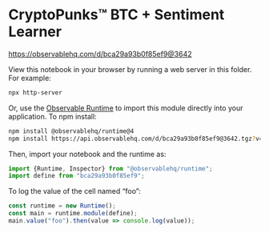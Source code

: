 # CryptoPunks™ BTC + Sentiment Learner

https://observablehq.com/d/bca29a93b0f85ef9@3642

View this notebook in your browser by running a web server in this folder. For
example:

~~~sh
npx http-server
~~~

Or, use the [Observable Runtime](https://github.com/observablehq/runtime) to
import this module directly into your application. To npm install:

~~~sh
npm install @observablehq/runtime@4
npm install https://api.observablehq.com/d/bca29a93b0f85ef9@3642.tgz?v=3
~~~

Then, import your notebook and the runtime as:

~~~js
import {Runtime, Inspector} from "@observablehq/runtime";
import define from "bca29a93b0f85ef9";
~~~

To log the value of the cell named “foo”:

~~~js
const runtime = new Runtime();
const main = runtime.module(define);
main.value("foo").then(value => console.log(value));
~~~
